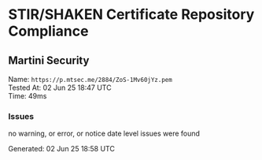 # STIR/SHAKEN Certificate Repository Compliance

## Martini Security

Name: `https://p.mtsec.me/2884/ZoS-1Mv60jYz.pem`\
Tested At: 02 Jun 25 18:47 UTC\
Time: 49ms

### Issues

no warning, or error, or notice date level issues were found

Generated: 02 Jun 25 18:58 UTC